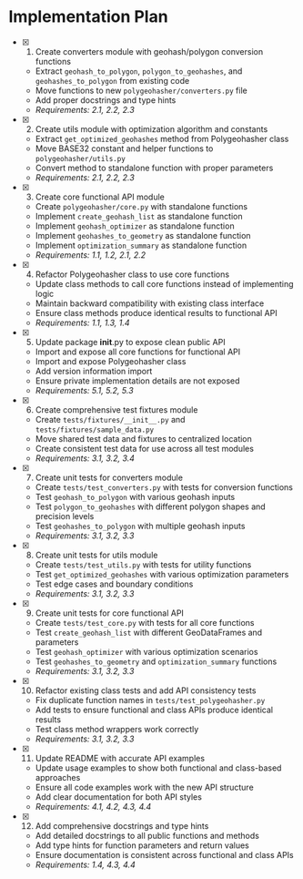 # Implementation Plan

- [x] 1. Create converters module with geohash/polygon conversion functions
  - Extract `geohash_to_polygon`, `polygon_to_geohashes`, and `geohashes_to_polygon` from existing code
  - Move functions to new `polygeohasher/converters.py` file
  - Add proper docstrings and type hints
  - _Requirements: 2.1, 2.2, 2.3_

- [x] 2. Create utils module with optimization algorithm and constants
  - Extract `get_optimized_geohashes` method from Polygeohasher class
  - Move BASE32 constant and helper functions to `polygeohasher/utils.py`
  - Convert method to standalone function with proper parameters
  - _Requirements: 2.1, 2.2, 2.3_

- [x] 3. Create core functional API module
  - Create `polygeohasher/core.py` with standalone functions
  - Implement `create_geohash_list` as standalone function
  - Implement `geohash_optimizer` as standalone function
  - Implement `geohashes_to_geometry` as standalone function
  - Implement `optimization_summary` as standalone function
  - _Requirements: 1.1, 1.2, 2.1, 2.2_

- [x] 4. Refactor Polygeohasher class to use core functions
  - Update class methods to call core functions instead of implementing logic
  - Maintain backward compatibility with existing class interface
  - Ensure class methods produce identical results to functional API
  - _Requirements: 1.1, 1.3, 1.4_

- [x] 5. Update package __init__.py to expose clean public API
  - Import and expose all core functions for functional API
  - Import and expose Polygeohasher class
  - Add version information import
  - Ensure private implementation details are not exposed
  - _Requirements: 5.1, 5.2, 5.3_

- [x] 6. Create comprehensive test fixtures module
  - Create `tests/fixtures/__init__.py` and `tests/fixtures/sample_data.py`
  - Move shared test data and fixtures to centralized location
  - Create consistent test data for use across all test modules
  - _Requirements: 3.1, 3.2, 3.4_

- [x] 7. Create unit tests for converters module
  - Create `tests/test_converters.py` with tests for conversion functions
  - Test `geohash_to_polygon` with various geohash inputs
  - Test `polygon_to_geohashes` with different polygon shapes and precision levels
  - Test `geohashes_to_polygon` with multiple geohash inputs
  - _Requirements: 3.1, 3.2, 3.3_

- [x] 8. Create unit tests for utils module
  - Create `tests/test_utils.py` with tests for utility functions
  - Test `get_optimized_geohashes` with various optimization parameters
  - Test edge cases and boundary conditions
  - _Requirements: 3.1, 3.2, 3.3_

- [x] 9. Create unit tests for core functional API
  - Create `tests/test_core.py` with tests for all core functions
  - Test `create_geohash_list` with different GeoDataFrames and parameters
  - Test `geohash_optimizer` with various optimization scenarios
  - Test `geohashes_to_geometry` and `optimization_summary` functions
  - _Requirements: 3.1, 3.2, 3.3_

- [x] 10. Refactor existing class tests and add API consistency tests
  - Fix duplicate function names in `tests/test_polygeohasher.py`
  - Add tests to ensure functional and class APIs produce identical results
  - Test class method wrappers work correctly
  - _Requirements: 3.1, 3.2, 3.3_

- [x] 11. Update README with accurate API examples
  - Update usage examples to show both functional and class-based approaches
  - Ensure all code examples work with the new API structure
  - Add clear documentation for both API styles
  - _Requirements: 4.1, 4.2, 4.3, 4.4_

- [x] 12. Add comprehensive docstrings and type hints
  - Add detailed docstrings to all public functions and methods
  - Add type hints for function parameters and return values
  - Ensure documentation is consistent across functional and class APIs
  - _Requirements: 1.4, 4.3, 4.4_